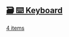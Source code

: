 ## [🗃️<!-- --> <!-- -->⌨️ Keyboard](/react-native-keyboard-controller/pr-preview/pr-1127/docs/api/hooks/keyboard/use-keyboard-animation.md)

[4 items](/react-native-keyboard-controller/pr-preview/pr-1127/docs/api/hooks/keyboard/use-keyboard-animation.md)
